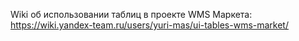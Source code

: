 Wiki об использовании таблиц в проекте WMS Маркета: https://wiki.yandex-team.ru/users/yuri-mas/ui-tables-wms-market/